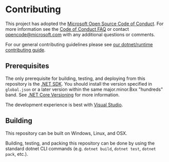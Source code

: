 # Contributing

This project has adopted the [Microsoft Open Source Code of
Conduct](https://opensource.microsoft.com/codeofconduct/).
For more information see the [Code of Conduct
FAQ](https://opensource.microsoft.com/codeofconduct/faq/) or
contact [opencode@microsoft.com](mailto:opencode@microsoft.com)
with any additional questions or comments.

For our general contributing guidelines please see [our dotnet/runtime contributing guide](https://github.com/dotnet/runtime/blob/master/CONTRIBUTING.md).

## Prerequisites

The only prerequisite for building, testing, and deploying from this repository
is the [.NET SDK](https://get.dot.net/).
You should install the version specified in `global.json` or a later version within
the same major.minor.Bxx "hundreds" band.
See [.NET Core Versioning](https://docs.microsoft.com/en-us/dotnet/core/versions/) for more information.

The development experience is best with [Visual Studio][VisualStudio].

## Building

This repository can be built on Windows, Linux, and OSX.

Building, testing, and packing this repository can be done by using the standard dotnet CLI commands (e.g. `dotnet build`, `dotnet test`, `dotnet pack`, etc.).

[VisualStudio]: https://docs.microsoft.com/dotnet/core/install/sdk?pivots=os-windows#install-with-visual-studio